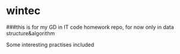 # wintec

###this is for my GD in IT code homework repo, for now only in data structure&algorithm

Some interesting practises included
